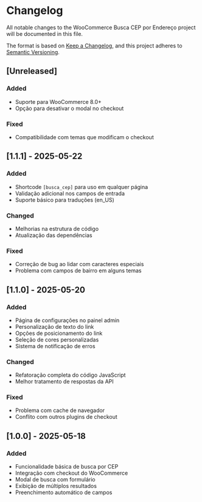 # Changelog

All notable changes to the WooCommerce Busca CEP por Endereço project will be documented in this file.

The format is based on [Keep a Changelog](https://keepachangelog.com/en/1.0.0/),
and this project adheres to [Semantic Versioning](https://semver.org/spec/v2.0.0.html).

## [Unreleased]

### Added

- Suporte para WooCommerce 8.0+
- Opção para desativar o modal no checkout

### Fixed

- Compatibilidade com temas que modificam o checkout

## [1.1.1] - 2025-05-22

### Added

- Shortcode `[busca_cep]` para uso em qualquer página
- Validação adicional nos campos de entrada
- Suporte básico para traduções (en_US)

### Changed

- Melhorias na estrutura de código
- Atualização das dependências

### Fixed

- Correção de bug ao lidar com caracteres especiais
- Problema com campos de bairro em alguns temas

## [1.1.0] - 2025-05-20

### Added

- Página de configurações no painel admin
- Personalização de texto do link
- Opções de posicionamento do link
- Seleção de cores personalizadas
- Sistema de notificação de erros

### Changed

- Refatoração completa do código JavaScript
- Melhor tratamento de respostas da API

### Fixed

- Problema com cache de navegador
- Conflito com outros plugins de checkout

## [1.0.0] - 2025-05-18

### Added

- Funcionalidade básica de busca por CEP
- Integração com checkout do WooCommerce
- Modal de busca com formulário
- Exibição de múltiplos resultados
- Preenchimento automático de campos
